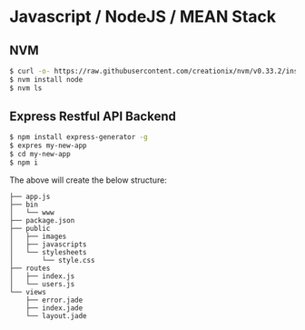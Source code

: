 # Javascript / NodeJS / MEAN Stack 

## NVM
```sh
$ curl -o- https://raw.githubusercontent.com/creationix/nvm/v0.33.2/install.sh | bash
$ nvm install node
$ nvm ls
```

## Express Restful API Backend

```sh
$ npm install express-generator -g
$ expres my-new-app
$ cd my-new-app
$ npm i
```

The above will create the below structure:
```
├── app.js
├── bin
│   └── www
├── package.json
├── public
│   ├── images
│   ├── javascripts
│   └── stylesheets
│       └── style.css
├── routes
│   ├── index.js
│   └── users.js
└── views
    ├── error.jade
    ├── index.jade
    └── layout.jade
```


